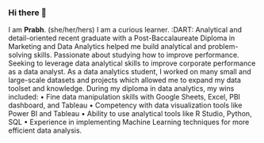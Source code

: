 ### Hi there 👋

I am **Prabh**.
(she/her/hers)
I am a curious learner.
:DART: Analytical and detail-oriented recent graduate with a Post-Baccalaureate Diploma in Marketing and Data Analytics helped me build analytical and problem-solving skills. Passionate about studying how to improve performance. Seeking to leverage data analytical skills to improve corporate performance as a data analyst. As a data analytics student, I worked on many small and large-scale datasets and projects which allowed me to expand my data toolset and knowledge. During my diploma in data analytics, my wins included:
• Fine data manipulation skills with Google Sheets, Excel, PBI dashboard, and Tableau
• Competency with data visualization tools like Power BI and Tableau
• Ability to use analytical tools like R Studio, Python, SQL
• Experience in implementing Machine Learning techniques for more efficient data analysis.
